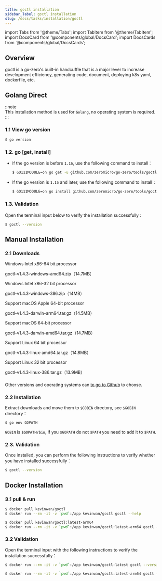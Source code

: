 ```yaml
---
title: goctl installation
sidebar_label: goctl installation
slug: /docs/tasks/installation/goctl
---
```


import Tabs from '@theme/Tabs';
import TabItem from '@theme/TabItem';
import DocsCard from '@components/global/DocsCard';
import DocsCards from '@components/global/DocsCards';

## Overview

goctl is a go-zero's built-in handcuffle that is a major lever to increase development efficiency, generating code, document, deploying k8s yaml, dockerfile, etc.

## Golang Direct

::note  
This installation method is used for `Golang`, no operating system is required.
:::

### 1.1 View go version

```bash
$ go version
```

### 1.2. go [get, install]

- If the go version is before `1.16`, use the following command to install：

  ```bash
  $ GO111MODULE=on go get -u github.com/zeromicro/go-zero/tools/goctl@latest
  ```

- If the go version is `1.16` and later, use the following command to install：

  ```bash
  $ GO111MODULE=on go install github.com/zeromicro/go-zero/tools/goctl@latest
  ```

### 1.3. Validation

Open the terminal input below to verify the installation successfully：

```bash
$ goctl --version
```

## Manual Installation

### 2.1 Downloads

<DocsCards>

<DocsCard 
header="Microsoft Windows" 
href="https://github.com/zeromicro/go-zero/releases/download/tools%2Fgoctl%2Fv1.4.5/goctl-v1.4.5-windows-amd64.zip">

<p>Windows Intel x86-64 bit processor</p>
<a>goctl-v1.4.3-windows-amd64.zip（14.7MB）</a>
</DocsCard>

<DocsCard 
header="Microsoft Windows" 
href="https://github.com/zeromicro/go-zero/releases/download/tools%2Fgoctl%2Fv1.4.5/goctl-v1.4.5-windows-386.zip">

<p>Windows Intel x86-32 bit processor</p>
<a>goctl-v1.4.3-windows-386.zip（14MB）</a>
</DocsCard>

<DocsCard 
header="Apple macOS（ARM64）" 
href="https://github.com/zeromicro/go-zero/releases/download/tools%2Fgoctl%2Fv1.4.5/goctl-v1.4.5-darwin-arm64.tar.gz">

<p>Support macOS Apple 64-bit processor</p>
<a>goctl-v1.4.3-darwin-arm64.tar.gz（14.5MB）</a>
</DocsCard>

<DocsCard 
header="Apple macOS（x86-64）" 
href="https://github.com/zeromicro/go-zero/releases/download/tools%2Fgoctl%2Fv1.4.5/goctl-v1.4.5-darwin-amd64.tar.gz">

<p>Support macOS 64-bit processor</p>
<a>goctl-v1.4.3-darwin-amd64.tar.gz（14.7MB）</a>
</DocsCard>

<DocsCard 
header="Linux" 
href="https://github.com/zeromicro/go-zero/releases/download/tools%2Fgoctl%2Fv1.4.3/goctl-v1.4.3-linux-amd64.tar.gz">

<p>Support Linux 64 bit processor</p>
<a>goctl-v1.4.3-linux-amd64.tar.gz（14.8MB）</a>
</DocsCard>

<DocsCard 
header="Linux" 
href="https://github.com/zeromicro/go-zero/releases/download/tools%2Fgoctl%2Fv1.4.3/goctl-v1.4.3-linux-386.tar.gz">

<p>Support Linux 32 bit processor</p>
<a>goctl-v1.4.3-linux-386.tar.gz（13.9MB）</a>
</DocsCard>

</DocsCards>

###

Other versions and operating systems can [to go to Github](https://github.com/zeromicro/go-zero/releases) to choose.

### 2.2 Installation

Extract downloads and move them to `$GOBIN` directory, see `$GOBIN` directory：

```bash
$ go env GOPATH
```

`GOBIN` is `$GOPATH/bin`, if you `$GOPATH` do not `$PATH` you need to add it to `$PATH`.

### 2.3. Validation

Once installed, you can perform the following instructions to verify whether you have installed successfully：

```bash
$ goctl --version
```

## Docker Installation

### 3.1 pull & run

<Tabs>

<TabItem value="amd64" label="amd64架构" default>

```bash
$ docker pull kevinwan/goctl
$ docker run --rm -it -v `pwd`:/app kevinwan/goctl goctl --help
```

</TabItem>

<TabItem value="arm64" label="arm64(M1)架构" default>

```bash
$ docker pull kevinwan/goctl:latest-arm64
$ docker run --rm -it -v `pwd`:/app kevinwan/goctl:latest-arm64 goctl --help
```

</TabItem>

</Tabs>

### 3.2 Validation

Open the terminal input with the following instructions to verify the installation successfully：

<Tabs>

<TabItem value="amd64" label="amd64架构" default>

```bash
$ docker run --rm -it -v `pwd`:/app kevinwan/goctl:latest goctl --version
```

</TabItem>

<TabItem value="arm64" label="arm64(M1)架构" default>

```bash
$ docker run --rm -it -v `pwd`:/app kevinwan/goctl:latest-arm64 goctl --version
```

</TabItem>

</Tabs>
